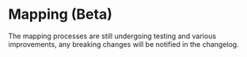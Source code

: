 # Mapping (Beta)

The mapping processes are still undergoing testing and various improvements, any breaking changes will be notified in the changelog.
